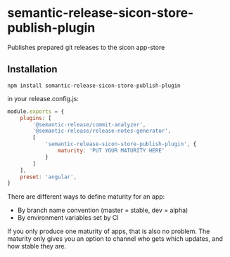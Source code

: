 # semantic-release-sicon-store-publish-plugin
Publishes prepared git releases to the sicon app-store

## Installation

```
npm install semantic-release-sicon-store-publish-plugin
```

in your release.config.js:

``` js
module.exports = {
    plugins: [
        '@semantic-release/commit-analyzer', 
        '@semantic-release/release-notes-generator', 
        [
            'semantic-release-sicon-store-publish-plugin', {
                maturity: 'PUT YOUR MATURITY HERE'
            }
        ]
    ],
    preset: 'angular',
}
```

There are different ways to define maturity for an app:

* By branch name convention (master = stable, dev = alpha)
* By environment variables set by CI

If you only produce one maturity of apps, that is also no problem. The maturity only gives you an option to channel who gets which updates, and how stable they are.